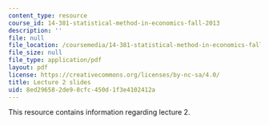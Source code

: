 ```yaml
---
content_type: resource
course_id: 14-381-statistical-method-in-economics-fall-2013
description: ''
file: null
file_location: /coursemedia/14-381-statistical-method-in-economics-fall-2013/8ed296582de98cfc450d1f3e4102412a_MIT14_381F13_lec2.pdf
file_size: null
file_type: application/pdf
layout: pdf
license: https://creativecommons.org/licenses/by-nc-sa/4.0/
title: Lecture 2 slides
uid: 8ed29658-2de9-8cfc-450d-1f3e4102412a
---
```

This resource contains information regarding lecture 2.
